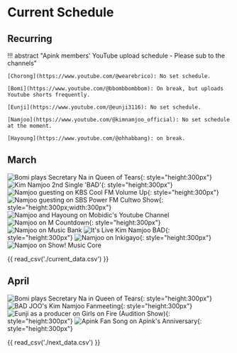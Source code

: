 # Current Schedule

## Recurring

!!! abstract "Apink members' YouTube upload schedule - Please sub to the channels"

    [Chorong](https://www.youtube.com/@wearebrico): No set schedule.

    [Bomi](https://www.youtube.com/@bbombbombbom): On break, but uploads Youtube shorts frequently.

    [Eunji](https://www.youtube.com/@eunji3116): No set schedule.

    [Namjoo](https://www.youtube.com/@kimnamjoo_official): No set schedule at the moment.

    [Hayoung](https://www.youtube.com/@ohhabbang): on break.

## March

![Bomi plays Secretary Na in Queen of Tears](../assets/images/event_images/Bomi_profile.jpg){: style="height:300px"}
![Kim Namjoo 2nd Single 'BAD'](../assets/images/event_images/Namjoo_BAD.jpeg){: style="height:300px"}
![Namjoo guesting on KBS Cool FM Volume Up](<../assets/images/event_images/Namjoo Volume Up.jpeg>){: style="height:300px"}
![Namjoo guesting on SBS Power FM Cultwo Show](<../assets/images/event_images/Cultwo Show.jpeg>){: style="height:300px;width:300px"}
![Namjoo and Hayoung on Mobidic's Youtube Channel](../assets/images/event_images/Namjoo_Hayoung.png)
![Namjoo on M Countdown](../assets/images/event_images/M_Countdown_2024_Logo.png){: style="height:300px"}
![Namjoo on Music Bank](../assets/images/event_images/Music_Bank_(TV_series).png)
![It's Live Kim Namjoo BAD](../assets/images/event_images/itslive_Namjoo.jpeg){: style="height:300px"}
![Namjoo on Inkigayo](../assets/images/event_images/Inkigayo.png){: style="height:300px"}
![Namjoo on Show! Music Core](../assets/images/event_images/Show!_Music_Core.png)

{{ read_csv('./current_data.csv') }}

## April

![Bomi plays Secretary Na in Queen of Tears](../assets/images/event_images/Bomi_profile.jpg){: style="height:300px"}
![BAD JOO's Kim Namjoo Fanmeeting](../assets/images/event_images/BadJoo.jpeg){: style="height:300px"}
![Eunji as a producer on Girls on Fire (Audition Show)](../assets/images/event_images/Eunji_Profile.jpeg){: style="height:300px"}
![Apink Fan Song on Apink's Anniversary](../assets/images/event_images/apink-logo.webp){: style="height:300px"}

{{ read_csv('./next_data.csv') }}
